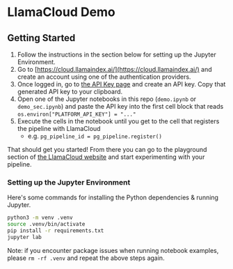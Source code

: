 # LlamaCloud Demo

## Getting Started

1. Follow the instructions in the section below for setting up the Jupyter Environment.
1. Go to [https://cloud.llamaindex.ai/](https://cloud.llamaindex.ai/) and create an account using one of the authentication providers.
1. Once logged in, go to [the API Key page](https://cloud.llamaindex.ai/api-key) and create an API key. Copy that generated API key to your clipboard.
1. Open one of the Jupyter notebooks in this repo (`demo.ipynb` or `demo_sec.ipynb`) and paste the API key into the first cell block that reads `os.environ["PLATFORM_API_KEY"] = "..."`
1. Execute the cells in the notebook until you get to the cell that registers the pipeline with LlamaCloud
    * e.g. `pg_pipeline_id = pg_pipeline.register()`

That should get you started! From there you can go to the playground section of [the LlamaCloud website](https://cloud.llamaindex.ai/) and start experimenting with your pipeline.

### Setting up the Jupyter Environment
Here's some commands for installing the Python dependencies & running Jupyter.
```bash
python3 -m venv .venv
source .venv/bin/activate
pip install -r requirements.txt
jupyter lab
```

Note: if you encounter package issues when running notebook examples, please `rm -rf .venv` and repeat the above steps again.
